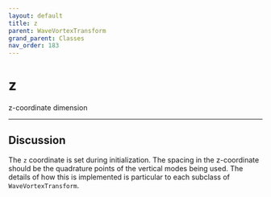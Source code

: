 ```yaml
---
layout: default
title: z
parent: WaveVortexTransform
grand_parent: Classes
nav_order: 183
---
```


#  z

z-coordinate dimension


---

## Discussion

The `z` coordinate is set during initialization. The spacing in the z-coordinate should be the quadrature points of the vertical modes being used. The details of how this is implemented is particular to each subclass of `WaveVortexTransform`.


